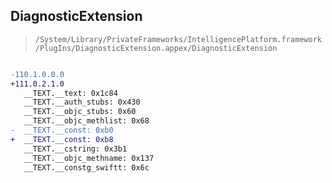 ## DiagnosticExtension

> `/System/Library/PrivateFrameworks/IntelligencePlatform.framework/PlugIns/DiagnosticExtension.appex/DiagnosticExtension`

```diff

-110.1.0.0.0
+111.0.2.1.0
   __TEXT.__text: 0x1c84
   __TEXT.__auth_stubs: 0x430
   __TEXT.__objc_stubs: 0x60
   __TEXT.__objc_methlist: 0x68
-  __TEXT.__const: 0xb0
+  __TEXT.__const: 0xb8
   __TEXT.__cstring: 0x3b1
   __TEXT.__objc_methname: 0x137
   __TEXT.__constg_swiftt: 0x6c

```
